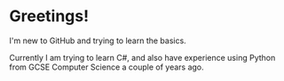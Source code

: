 # Greetings!

I'm new to GitHub and trying to learn the basics.

Currently I am trying to learn C#, and also have experience using Python from GCSE Computer Science a couple of years ago.
